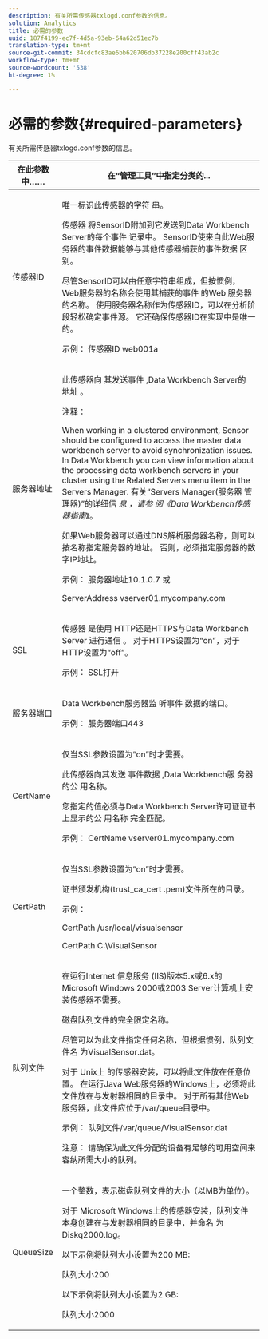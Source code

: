 ```yaml
---
description: 有关所需传感器txlogd.conf参数的信息。
solution: Analytics
title: 必需的参数
uuid: 187f4199-ec7f-4d5a-93eb-64a62d51ec7b
translation-type: tm+mt
source-git-commit: 34cdcfc83ae6bb620706db37228e200cff43ab2c
workflow-type: tm+mt
source-wordcount: '538'
ht-degree: 1%

---
```



# 必需的参数{#required-parameters}

有关所需传感器txlogd.conf参数的信息。

<table id="table_69CFE10A3707403F9793137B128E706A"> 
 <thead> 
  <tr> 
   <th colname="col1" class="entry"> 在此参数中…… </th> 
   <th colname="col2" class="entry"> 在“管理工具”中指定分类的... </th> 
  </tr> 
 </thead>
 <tbody> 
  <tr> 
   <td colname="col1"> 传感器ID </td> 
   <td colname="col2"> <p>唯一标识此传感器的字符 <span class="wintitle"> 串</span>。 </p> <p> <span class="wintitle"> 传感器</span> 将SensorID附加到它发送到Data Workbench Server的每个事件 <span class="keyword"> 记录中</span>。 SensorID使来自此Web服务器的事件数据能够与其他传感器捕获的事件数据 <span class="wintitle"> 区别</span>。 </p> <p>尽管SensorID可以由任意字符串组成，但按惯例，Web服务器的名称会使用其捕获的事件 <span class="wintitle"> 的Web</span> 服务器的名称。 使用服务器名称作为传感器ID，可以在分析阶段轻松确定事件源。 它还确保传感器ID在实现中是唯一的。 </p> <p>示例： <span class="filepath"> 传感器ID web001a</span> </p> </td> 
  </tr> 
  <tr> 
   <td colname="col1"> 服务器地址 </td> 
   <td colname="col2"> <p>此传感器向 <span class="keyword"> 其发送事件</span> ,Data Workbench Server的 <span class="wintitle"> 地址</span> 。 </p> <p>注释：  <p>When working in a clustered environment, <span class="wintitle"> Sensor</span> should be configured to access the master <span class="keyword"> data workbench server</span> to avoid synchronization issues. In Data Workbench you can view information about the processing <span class="keyword"> data workbench servers</span> in your cluster using the Related Servers menu item in the <span class="wintitle"> Servers Manager</span>. 有关“Servers Manager(服务器 <span class="wintitle"> 管理器</span>)”的详细信 <i><span class="keyword"> 息</span><span class="wintitle"> ，请参</span> 阅《Data Workbench传感器指南</i>》。 </p> <p>如果Web服务器可以通过DNS解析服务器名称，则可以按名称指定服务器的地址。 否则，必须指定服务器的数字IP地址。 </p> <p>示例： <span class="filepath"> 服务器地址10.1.0.7</span> 或 </p> <p> <span class="filepath"> ServerAddress vserver01.mycompany.com</span> </p> </p> </td> 
  </tr> 
  <tr> 
   <td colname="col1"> SSL </td> 
   <td colname="col2"> <p>传感器 <span class="wintitle"> 是使用</span> HTTP还是HTTPS与Data Workbench Server <span class="keyword"> 进行通信</span> 。 对于HTTPS设置为“on”，对于HTTP设置为“off”。 </p> <p>示例： <span class="filepath"> SSL打开</span> </p> </td> 
  </tr> 
  <tr> 
   <td colname="col1"> 服务器端口 </td> 
   <td colname="col2"> <p>Data Workbench服务器监 <span class="keyword"> 听事件</span> 数据的端口。 </p> <p>示例： <span class="filepath"> 服务器端口443</span> </p> </td> 
  </tr> 
  <tr> 
   <td colname="col1"> CertName </td> 
   <td colname="col2"> <p>仅当SSL参数设置为“on”时才需要。 </p> <p>此传感器向其发送 <span class="keyword"> 事件数据</span> ,Data Workbench服 <span class="wintitle"> 务器的公</span> 用名称。 </p> <p>您指定的值必须与Data Workbench Server许可证证书上显示的公 <span class="keyword"> 用名称</span> 完全匹配。 </p> <p>示例： <span class="filepath"> CertName vserver01.mycompany.com</span> </p> </td> 
  </tr> 
  <tr> 
   <td colname="col1"> CertPath </td> 
   <td colname="col2"> <p>仅当SSL参数设置为“on”时才需要。 </p> <p>证书颁发机构(trust_ca_cert<span class="filepath"> .pem)文件所在的目录</span>。 </p> <p>示例： </p> <p> <span class="filepath"> CertPath /usr/local/visualsensor</span> </p> <p> <span class="filepath"> CertPath C:\VisualSensor</span> </p> </td> 
  </tr> 
  <tr> 
   <td colname="col1"> 队列文件 </td> 
   <td colname="col2"> <p>在运行Internet <span class="wintitle"> 信息服务</span> (IIS)版本5.x或6.x的Microsoft Windows 2000或2003 Server计算机上安装传感器不需要。 </p> <p>磁盘队列文件的完全限定名称。 </p> <p>尽管可以为此文件指定任何名称，但根据惯例，队列文件名 <span class="filepath"> 为VisualSensor.dat</span>。 </p> <p>对于 <span class="wintitle"> Unix上</span> 的传感器安装，可以将此文件放在任意位置。 在运行Java Web服务器的Windows上，必须将此文件放在与发射器相同的目录中。 对于所有其他Web服务器，此文件应位于/var/queue目录中。 </p> <p>示例： <span class="filepath"> 队列文件/var/queue/VisualSensor.dat</span> </p> <p> <p>注意： 请确保为此文件分配的设备有足够的可用空间来容纳所需大小的队列。 </p> </p> </td> 
  </tr> 
  <tr> 
   <td colname="col1"> QueueSize </td> 
   <td colname="col2"> <p>一个整数，表示磁盘队列文件的大小（以MB为单位）。 </p> <p>对于 <span class="wintitle"> Microsoft</span> Windows上的传感器安装，队列文件本身创建在与发射器相同的目录中，并命名 <span class="filepath"> 为Diskq2000.log</span>。 </p> <p>以下示例将队列大小设置为200 MB: </p> <p>队列大小200 </p> <p>以下示例将队列大小设置为2 GB: </p> <p>队列大小2000 </p> </td> 
  </tr> 
 </tbody> 
</table>

